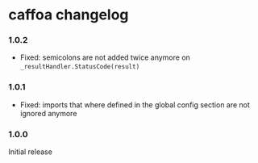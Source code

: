 # caffoa changelog

### 1.0.2
* Fixed: semicolons are not added twice anymore on `_resultHandler.StatusCode(result)`
### 1.0.1
* Fixed: imports that where defined in the global config section are not ignored anymore

### 1.0.0
Initial release